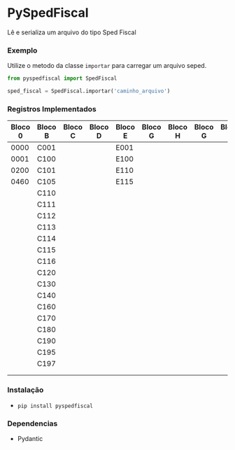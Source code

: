 # PySpedFiscal

Lê e serializa um arquivo do tipo Sped Fiscal

### Exemplo

Utilize o metodo da classe `importar` para carregar um arquivo seped.

```python
from pyspedfiscal import SpedFiscal

sped_fiscal = SpedFiscal.importar('caminho_arquivo')
```

### Registros Implementados

| Bloco 0 | Bloco B | Bloco C | Bloco D | Bloco E | Bloco G | Bloco H | Bloco G | Bloco K | Bloco 1 | Bloco 9 |
| ------- | ------- | ------- | ------- | ------- | ------- | ------- | ------- | ------- | ------- | ------- |
| 0000    | C001    |         |         | E001    |         |         |         |         |         | 9001    |
| 0001    | C100    |         |         | E100    |         |         |         |         |         | 9999    |
| 0200    | C101    |         |         | E110    |         |         |         |         |         |         |
| 0460    | C105    |         |         | E115    |         |         |         |         |         |         |
|         | C110    |         |         |         |         |         |         |         |         |         |
|         | C111    |         |         |         |         |         |         |         |         |         |
|         | C112    |         |         |         |         |         |         |         |         |         |
|         | C113    |         |         |         |         |         |         |         |         |         |
|         | C114    |         |         |         |         |         |         |         |         |         |
|         | C115    |         |         |         |         |         |         |         |         |         |
|         | C116    |         |         |         |         |         |         |         |         |         |
|         | C120    |         |         |         |         |         |         |         |         |         |
|         | C130    |         |         |         |         |         |         |         |         |         |
|         | C140    |         |         |         |         |         |         |         |         |         |
|         | C160    |         |         |         |         |         |         |         |         |         |
|         | C170    |         |         |         |         |         |         |         |         |         |
|         | C180    |         |         |         |         |         |         |         |         |         |
|         | C190    |         |         |         |         |         |         |         |         |         |
|         | C195    |         |         |         |         |         |         |         |         |         |
|         | C197    |         |         |         |         |         |         |         |         |         |
|         |         |         |         |         |         |         |         |         |         |         |
|         |         |         |         |         |         |         |         |         |         |         |

### Instalação

- `pip install pyspedfiscal`

### Dependencias

- Pydantic
